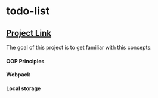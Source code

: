 # todo-list

## [Project Link](https://maximilianpepper.github.io/todo-list/)

The goal of this project is to get familiar with this concepts:

#### OOP Principles

#### Webpack

#### Local storage
